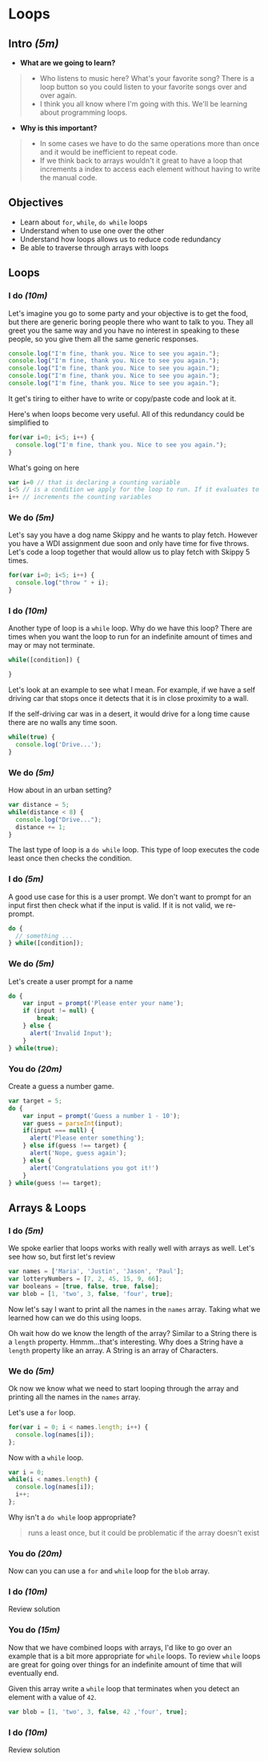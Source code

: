 # Loops

## Intro _(5m)_

- **What are we going to learn?**

> - Who listens to music here? What's your favorite song? There is a loop button so you could listen to your favorite songs over and over again.
> - I think you all know where I'm going with this. We'll be learning about programming loops.

- **Why is this important?**

> - In some cases we have to do the same operations more than once and it would be inefficient to repeat code.
> - If we think back to arrays wouldn't it great to have a loop that increments a index to access each element without having to write the manual code.

## Objectives
- Learn about `for`, `while`, `do while` loops
- Understand when to use one over the other
- Understand how loops allows us to reduce code redundancy
- Be able to traverse through arrays with loops

## Loops

### I do _(10m)_
Let's imagine you go to some party and your objective is to get the food, but there are generic boring people there who want to talk to you. They all greet you the same way and you have no interest in speaking to these people, so you give them all the same generic responses.

```js
console.log("I'm fine, thank you. Nice to see you again.");
console.log("I'm fine, thank you. Nice to see you again.");
console.log("I'm fine, thank you. Nice to see you again.");
console.log("I'm fine, thank you. Nice to see you again.");
console.log("I'm fine, thank you. Nice to see you again.");
```

It get's tiring to either have to write or copy/paste code and look at it.

Here's when loops become very useful. All of this redundancy could be simplified to

```js
for(var i=0; i<5; i++) {
  console.log("I'm fine, thank you. Nice to see you again.");
}
```

What's going on here
```js
var i=0 // that is declaring a counting variable
i<5 // is a condition we apply for the loop to run. If it evaluates to false the loop stops.
i++ // increments the counting variables
```

### We do _(5m)_
Let's say you have a dog name Skippy and he wants to play fetch. However you have a WDI assignment due soon and only have time for five throws. Let's code a loop together that would allow us to play fetch with Skippy 5 times.

```js
for(var i=0; i<5; i++) {
  console.log("throw " + i);
}
```

### I do _(10m)_
Another type of loop is a `while` loop. Why do we have this loop? There are times when you want the loop to run for an indefinite amount of times and may or may not terminate.

```js
while([condition]) {

}
```

Let's look at an example to see what I mean. For example, if we have a self driving car that stops once it detects that it is in close proximity to a wall.

If the self-driving car was in a desert, it would drive for a long time cause there are no walls any time soon.

```js
while(true) {
  console.log('Drive...');
}
```

### We do _(5m)_
How about in an urban setting?

```js
var distance = 5;
while(distance < 8) {
  console.log("Drive...");
  distance += 1;
}
```

The last type of loop is a `do while` loop. This type of loop executes the code least once then checks the condition.

### I do _(5m)_
A good use case for this is a user prompt. We don't want to prompt for an input first then check what if the input is valid. If it is not valid, we re-prompt.

```js
do {
  // something ...
} while([condition]);
```

### We do _(5m)_
Let's create a user prompt for a name

```js
do {
    var input = prompt('Please enter your name');
    if (input != null) {
        break;
    } else {
      alert('Invalid Input');
    }
} while(true);
```

### You do _(20m)_
Create a guess a number game.

```js
var target = 5;
do {
    var input = prompt('Guess a number 1 - 10');
    var guess = parseInt(input);
    if(input === null) {
      alert('Please enter something');
    } else if(guess !== target) {
      alert('Nope, guess again');
    } else {
      alert('Congratulations you got it!')
    }
} while(guess !== target);
```

## Arrays & Loops

### I do _(5m)_
We spoke earlier that loops works with really well with arrays as well. Let's see how so, but first let's review
```js
var names = ['Maria', 'Justin', 'Jason', 'Paul'];
var lotteryNumbers = [7, 2, 45, 15, 9, 66];
var booleans = [true, false, true, false];
var blob = [1, 'two', 3, false, 'four', true];
```

Now let's say I want to print all the names in the `names` array. Taking what we learned how can we do this using loops.

Oh wait how do we know the length of the array? Similar to a String there is a `length` property. Hmmm...that's interesting. Why does a String have a `length` property like an array. A String is an array of Characters.


### We do _(5m)_
Ok now we know what we need to start looping through the array and printing all the names in the `names` array.

Let's use a `for` loop.
```js
for(var i = 0; i < names.length; i++) {
  console.log(names[i]);
};
```

Now with a `while` loop.
```js
var i = 0;
while(i < names.length) {
  console.log(names[i]);
  i++;
};
```
Why isn't a `do while` loop appropriate?
> runs a least once, but it could be problematic if the array doesn't exist

### You do _(20m)_
Now can you can use a `for` and `while` loop for the `blob` array.

### I do _(10m)_
Review solution

### You do _(15m)_
Now that we have combined loops with arrays, I'd like to go over an example that is a bit more appropriate for `while` loops. To review `while` loops are great for going over things for an indefinite amount of time that will eventually end.

Given this array write a `while` loop that terminates when you detect an element with a value of `42`.
```js
var blob = [1, 'two', 3, false, 42 ,'four', true];
```

### I do _(10m)_
Review solution

